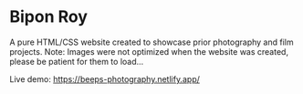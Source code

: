 # Bipon Roy
A pure HTML/CSS website created to showcase prior photography and film projects.
Note: Images were not optimized when the website was created, please be patient for them to load...

Live demo: https://beeps-photography.netlify.app/
